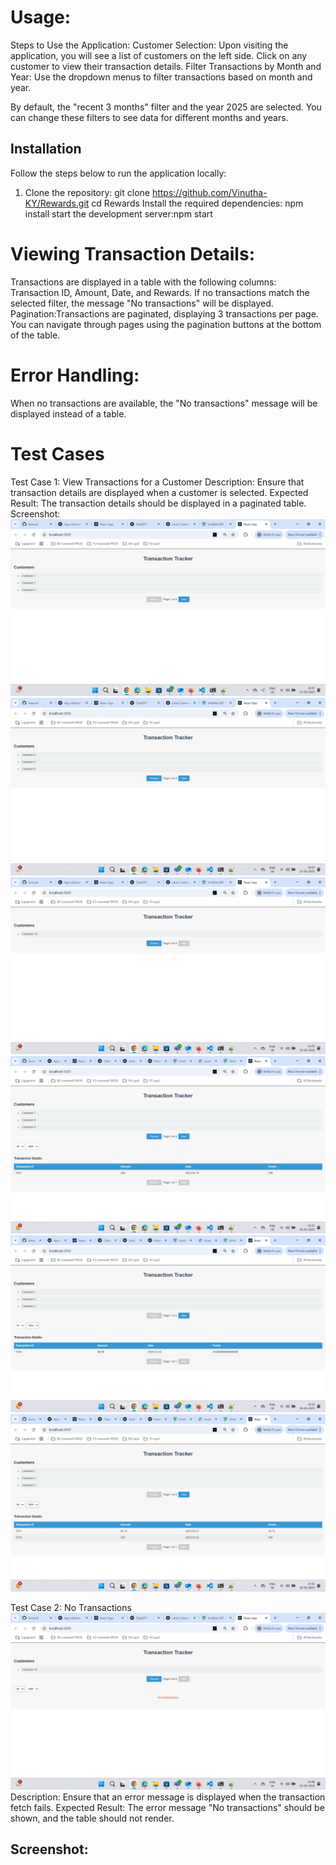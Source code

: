 
# Usage:

Steps to Use the Application:
Customer Selection:
Upon visiting the application, you will see a list of customers on the left side.
Click on any customer to view their transaction details.
Filter Transactions by Month and Year:
Use the dropdown menus to filter transactions based on month and year.

By default, the "recent 3 months" filter and the year 2025 are selected. You can change these filters to see data for different months and years.

## Installation
Follow the steps below to run the application locally:
1. Clone the repository:
   git clone https://github.com/Vinutha-KY/Rewards.git
   cd Rewards
   Install the required dependencies: npm install
   start the development server:npm start

# Viewing Transaction Details:
Transactions are displayed in a table with the following columns: Transaction ID, Amount, Date, and Rewards.
If no transactions match the selected filter, the message "No transactions" will be displayed.
Pagination:Transactions are paginated, displaying 3 transactions per page.
You can navigate through pages using the pagination buttons at the bottom of the table.

# Error Handling:
When no transactions are available, the "No transactions" message will be displayed instead of a table.

# Test Cases
Test Case 1: View Transactions for a Customer
Description: Ensure that transaction details are displayed when a customer is selected.
Expected Result: The transaction details should be displayed in a paginated table.
Screenshot:  ![alt text](image-2.png) ![alt text](image-3.png) ![alt text](image-4.png) ![alt text](image-7.png) ![alt text](image-8.png) ![alt text](image-9.png)

Test Case 2:  No Transactions  ![alt text](image-6.png)
Description: Ensure that an error message is displayed when the transaction fetch fails.
Expected Result: The error message "No transactions" should be shown, and the table should not render.

Screenshot:
-


